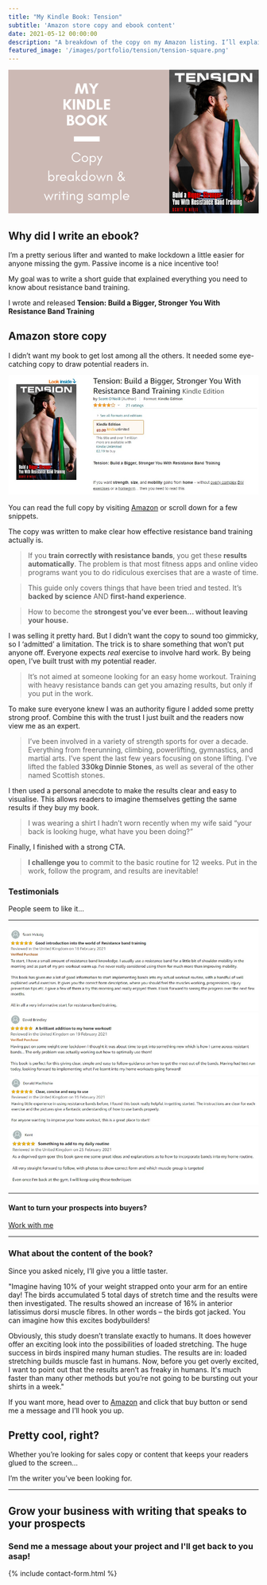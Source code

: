 ```yaml
---
title: "My Kindle Book: Tension"
subtitle: 'Amazon store copy and ebook content'
date: 2021-05-12 00:00:00
description: "A breakdown of the copy on my Amazon listing. I’ll explain why it works so well and share a sample of the ebook content."
featured_image: '/images/portfolio/tension/tension-square.png'
---
```


![](/images/portfolio/tension/tension-landscape.png)
## Why did I write an ebook?

I’m a pretty serious lifter and wanted to make lockdown a little easier for anyone missing the gym. Passive income is a nice incentive too! 

My goal was to write a short guide that explained everything you need to know about resistance band training.
 
I wrote and released **Tension: Build a Bigger, Stronger You With Resistance Band Training**

## Amazon store copy

I didn’t want my book to get lost among all the others. It needed some eye-catching copy to draw potential readers in.

<div class="gallery" data-columns="1">
<img src="/images/portfolio/tension/tension-amazon-store.jpg">
</div>

You can read the full copy by visiting [Amazon](https://www.amazon.com/Tension-Bigger-Stronger-Resistance-Training-ebook/dp/B08W24VNSM/) or scroll down for a few snippets.

The copy was written to make clear how effective resistance band training actually is.

>If you **train correctly with resistance bands**, you get these **results automatically**. The problem is that most fitness apps and online video programs want you to do ridiculous exercises that are a waste of time.

>This guide only covers things that have been tried and tested. It’s **backed by science** AND **first-hand experience**.

>How to become the **strongest you’ve ever been... without leaving your house.**

I was selling it pretty hard. But I didn’t want the copy to sound too gimmicky, so I ‘admitted’ a limitation. The trick is to share something that won’t put anyone off. Everyone expects *real* exercise to involve hard work. By being open, I’ve built trust with my potential reader.

> It’s not aimed at someone looking for an easy home workout. Training with heavy resistance bands can get you amazing results, but only if you put in the work.

To make sure everyone knew I was an authority figure I added some pretty strong proof. Combine this with the trust I just built and the readers now view me as an expert.

>I’ve been involved in a variety of strength sports for over a decade. Everything from freerunning, climbing, powerlifting, gymnastics, and martial arts. I’ve spent the last few years focusing on stone lifting. I’ve lifted the fabled **330kg Dinnie Stones**, as well as several of the other named Scottish stones.

I then used a personal anecdote to make the results clear and easy to visualise. This allows readers to imagine themselves getting the same results if they buy my book.

> I was wearing a shirt I hadn’t worn recently when my wife said “your back is looking huge, what have you been doing?”

Finally, I finished with a strong CTA. 

>**I challenge you** to commit to the basic routine for 12 weeks. Put in the work, follow the program, and results are inevitable!

### Testimonials

People seem to like it...

---

<div class="gallery" data-columns="1">
	<img src="/images/portfolio/tension/review1.jpg">
	<img src="/images/portfolio/tension/review2.jpg">
	<img src="/images/portfolio/tension/review3.jpg">
	<img src="/images/portfolio/tension/review4.jpg">
</div>

---

#### Want to turn your prospects into buyers?
<a href="https://scott-oneill.co.uk/contact" class="button button--large">Work with me</a>

---

### What about the content of the book?
Since you asked nicely, I’ll give you a little taster.

"Imagine having 10% of your weight strapped onto your arm for an entire day! The birds accumulated 5 total days of stretch time and the results were then investigated. The results showed an increase of 16% in anterior latissimus dorsi muscle fibres. In other words – the birds got jacked. You can imagine how this excites bodybuilders!

Obviously, this study doesn’t translate exactly to humans. It does however offer an exciting look into the possibilities of loaded stretching. The huge success in birds inspired many human studies. The results are in: loaded stretching builds muscle fast in humans. Now, before you get overly excited, I want to point out that the results aren’t as freaky in humans. It's much faster than many other methods but you’re not going to be bursting out your shirts in a week."

If you want more, head over to [Amazon](https://www.amazon.com/Tension-Bigger-Stronger-Resistance-Training-ebook/dp/B08W24VNSM/) and click that buy button or send me a message and I’ll hook you up.

## Pretty cool, right?

Whether you’re looking for sales copy or content that keeps your readers glued to the screen... 

I’m the writer you’ve been looking for.

---
## Grow your business with writing that speaks to your prospects
### Send me a message about your project and I'll get back to you asap!
{% include contact-form.html %}

